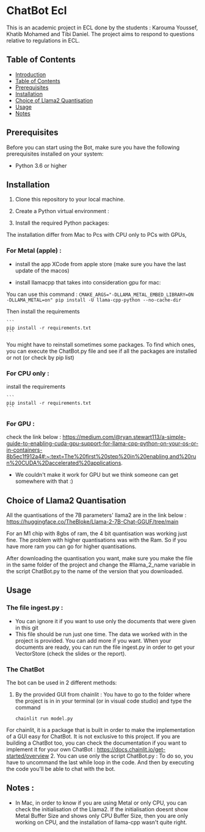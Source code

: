 

# ChatBot Ecl

This is an academic project in ECL done by the students : Karouma Youssef, Khatib Mohamed and Tibi Daniel. The project aims to respond to questions relative to regulations in ECL.
## Table of Contents

- [Introduction](#ChatBot-Ecl)
- [Table of Contents](#table-of-contents)
- [Prerequisites](#prerequisites)
- [Installation](#installation)
- [Choice of Llama2 Quantisation](#choice-of-llama2-quantisation)
- [Usage](#usage)
- [Notes](#notes)
## Prerequisites

Before you can start using the Bot, make sure you have the following prerequisites installed on your system:

- Python 3.6 or higher


## Installation

1. Clone this repository to your local machine.


2. Create a Python virtual environment :


3. Install the required Python packages:

The installation differ from Mac to Pcs with CPU only to PCs with GPUs,

### For Metal (apple) : 

- install the app XCode from apple store (make sure you have the last update of the macos)


- install llamacpp that takes into consideration gpu for mac:
    
You can use this command : 
    ```
    CMAKE_ARGS="-DLLAMA_METAL_EMBED_LIBRARY=ON -DLLAMA_METAL=on" pip install -U llama-cpp-python --no-cache-dir
    ```

Then install the requirements

    ```
    pip install -r requirements.txt
    ```
    
You might have to reinstall sometimes some packages. To find which ones, you can execute the ChatBot.py file and see if all the packages are installed or not (or check by pip list)
    
 
    

### For CPU only :    
install the requirements

    ```
    pip install -r requirements.txt
    ```
    

    
### For GPU : 
check the link below : 
https://medium.com/@ryan.stewart113/a-simple-guide-to-enabling-cuda-gpu-support-for-llama-cpp-python-on-your-os-or-in-containers-8b5ec1f912a4#:~:text=The%20first%20step%20in%20enabling,and%20run%20CUDA%2Daccelerated%20applications.

- We couldn't make it work for GPU but we think someone can get somewhere with that :)


## Choice of Llama2 Quantisation

All the quantisations of the 7B parameters' llama2 are in the link below : 
https://huggingface.co/TheBloke/Llama-2-7B-Chat-GGUF/tree/main

For an M1 chip with 8gbs of ram, the 4 bit quantisation was working just fine. 
The problem with higher quantisations was with the Ram. So if you have more ram you can go for higher quantisations.

After downloading the quantisation you want, make sure you make the file in the same folder of the project and change the #llama_2_name
variable in the script ChatBot.py to the name of the version that you downloaded.


## Usage

### The file ingest.py : 
- You can ignore it if you want to use only the documents that were given in this git
- This file should be run just one time. The data we worked with in the project is provided. You can add more if you want. When your documents are ready, you can run the file ingest.py in order to get your VectorStore (check the slides or the report).


### The ChatBot

The bot can be used in 2 different methods:

1. By the provided GUI from chainlit : 
You have to go to the folder where the project is in in your terminal (or in visual code studio) and type the command 

    ```
    chainlit run model.py
    ```
For chainlit, it is a package that is built in order to make the implementation of a GUI easy for ChatBot. It is not exclusive to this project. If you are building a ChatBot too, you can check the documentation if you want to implement it for your own ChatBot : 
https://docs.chainlit.io/get-started/overview
2. You can use only the script ChatBot.py : 
To do so, you have to uncommand the last while loop in the code. And then by executing the code you'll be able to chat with the bot.

## Notes : 
- In Mac, in order to know if you are using Metal or only CPU, you can check the initialisation of the Llama2. If the initialisation doesnt show Metal Buffer Size and shows only CPU Buffer Size, then you are only working on CPU, and the installation of llama-cpp wasn't quite right. 
